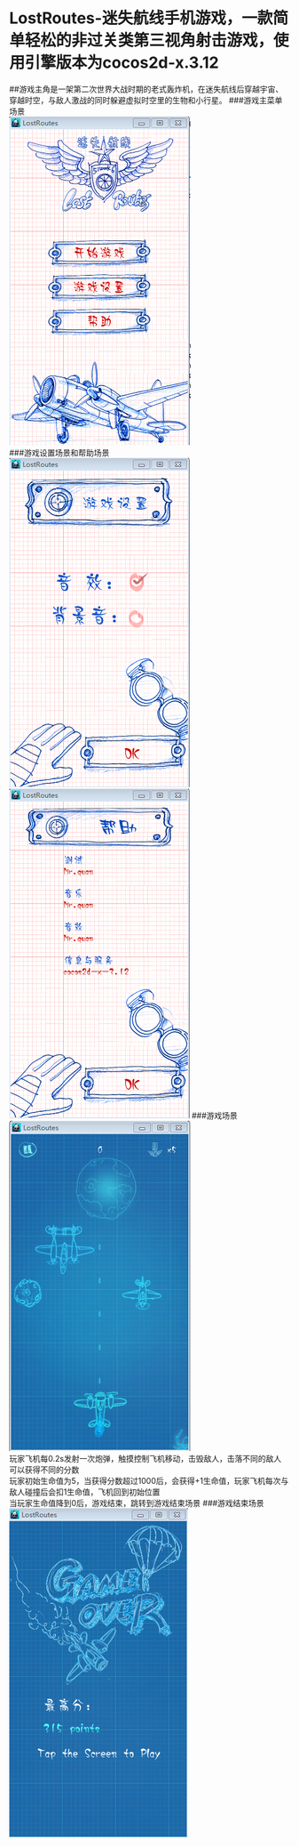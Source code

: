 # LostRoutes-迷失航线手机游戏，一款简单轻松的非过关类第三视角射击游戏，使用引擎版本为cocos2d-x.3.12
##游戏主角是一架第二次世界大战时期的老式轰炸机，在迷失航线后穿越宇宙、穿越时空，与敌人激战的同时躲避虚拟时空里的生物和小行星。
###游戏主菜单场景<br>
![](https://github.com/qzl1994/LostRoutes/raw/master/readme/HomeScene.png)  <br>
###游戏设置场景和帮助场景<br>
![](https://github.com/qzl1994/LostRoutes/raw/master/readme/SettingScene.png) 
![](https://github.com/qzl1994/LostRoutes/raw/master/readme/HelpScene.png)
###游戏场景
![](https://github.com/qzl1994/LostRoutes/raw/master/readme/GamePlayScene.png) <br>
玩家飞机每0.2s发射一次炮弹，触摸控制飞机移动，击毁敌人，击落不同的敌人可以获得不同的分数 <br>
玩家初始生命值为5，当获得分数超过1000后，会获得+1生命值，玩家飞机每次与敌人碰撞后会扣1生命值，飞机回到初始位置 <br>
当玩家生命值降到0后，游戏结束，跳转到游戏结束场景 
###游戏结束场景
![](https://github.com/qzl1994/LostRoutes/raw/master/readme/GameOverScene.png) <br>





